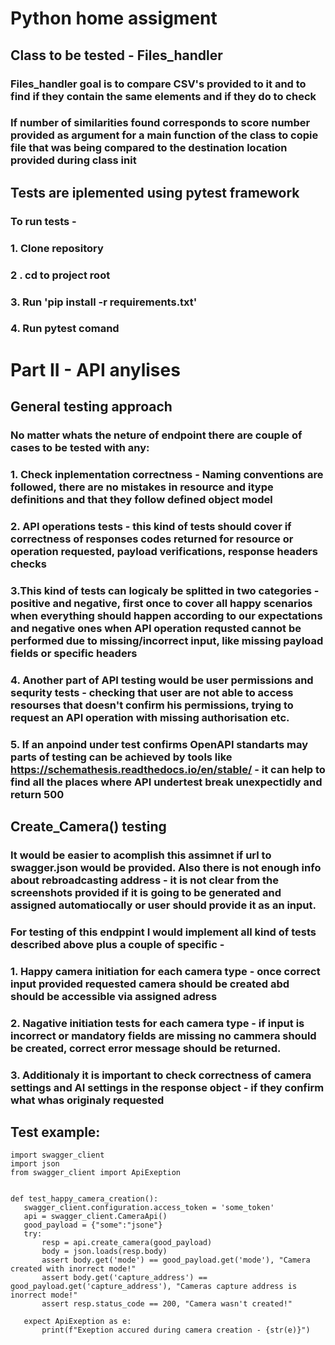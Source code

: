 # Python home assigment

## Class to be tested - Files_handler 

### Files_handler goal is to compare CSV's provided to it and to find if they contain the same elements and if they do to check
### If number of similarities found corresponds to score number provided as argument for a main function of the class to copie file that was being compared to the destination location provided during class init

## Tests are iplemented using pytest framework 

### To run tests - 

### 1. Clone repository

### 2 . cd to project root

### 3. Run 'pip install -r requirements.txt'

### 4. Run pytest comand 


# Part II - API anylises 

##  General  testing approach 
### No matter whats the neture of endpoint there are couple of cases to be tested with any:
### 1. Check inplementation correctness - Naming conventions are followed, there are no mistakes in resource and itype definitions and that they follow defined object model
### 2. API operations tests - this kind of tests should cover if correctness of responses codes returned for resource or operation requested, payload verifications, response headers checks 
### 3.This kind of tests can logicaly be splitted in two categories - positive and negative, first once to cover all happy scenarios when everything should happen according to our expectations and negative ones when API operation requsted cannot be performed due  to missing/incorrect input, like missing payload fields or specific headers  
### 4. Another part of API testing would be user permissions and sequrity tests - checking that user are not able to access resourses that doesn't confirm his permissions, trying to request an API operation with missing authorisation etc.
### 5. If an anpoind under test confirms OpenAPI standarts may parts of testing can be achieved by tools like https://schemathesis.readthedocs.io/en/stable/ - it can help to find all the places where API undertest break unexpectidly and return 500

## Create_Camera() testing 
### It would be easier to acomplish this assimnet if url to swagger.json would be provided. Also there is not enough info about rebroadcasting address - it is not  clear from the screenshots provided if it is going to be generated and assigned automatiocally or user should provide it as an input.
### For testing of this endppint I would implement all kind of tests described above plus a couple of specific -
### 1. Happy camera initiation for each camera type - once correct input provided requested camera should be created abd should be accessible via assigned adress
### 2. Nagative initiation tests for each camera type - if input is incorrect or mandatory fields are missing  no cammera should be created, correct error message should be returned. 
### 3. Additionaly it is important to check correctness of camera settings and AI settings in the response object - if they confirm what whas originaly requested 

## Test example:

 ```
 import swagger_client
 import json
 from swagger_client import ApiExeption
 

def test_happy_camera_creation():
    swagger_client.configuration.access_token = 'some_token'
    api = swagger_client.CameraApi()
    good_payload = {"some":"jsone"}
    try:
        resp = api.create_camera(good_payload)
        body = json.loads(resp.body)
        assert body.get('mode') == good_payload.get('mode'), "Camera created with inorrect mode!"
        assert body.get('capture_address') == good_payload.get('capture_address'), "Cameras capture address is inorrect mode!"
        assert resp.status_code == 200, "Camera wasn't created!"
        
    expect ApiExeption as e:
        print(f"Exeption accured during camera creation - {str(e)}")    
  
  ```



